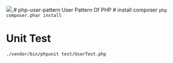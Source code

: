 <a href="https://travis-ci.org/github/steveleetn91/php-user-pattern">
<img src="https://travis-ci.org/steveleetn91/php-user-pattern.svg?branch=master">
</a>
# php-user-pattern
User Pattern Of PHP
# install composer 
<code>php composer.phar install</code>

# Unit Test 

<code>./vendor/bin/phpunit test/UserTest.php</code>